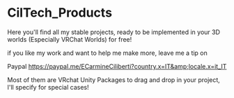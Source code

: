 # CilTech_Products
Here you'll find all my stable projects, ready to be implemented in your 3D worlds (Especially VRChat Worlds) for free!

if you like my work and want to help me make more, leave me a tip on

Paypal https://paypal.me/ECarmineCiliberti?country.x=IT&amp;locale.x=it_IT 


Most of them are VRchat Unity Packages to drag and drop in your project, I'll specify for special cases!
